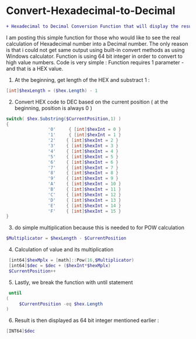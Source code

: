 # Convert-Hexadecimal-to-Decimal
```diff
+ Hexadecimal to Decimal Conversion Function that will display the result in 64 bit Integer value
```

I am posting this simple function for those who would like to see the real calculation of Hexadecimal number into a Decimal number. The only reason is that i could not get same output using built-in convert methods as using Windows calculator. Function is using 64 bit integer in order to convert to high value numbers. Code is very simple : 
Function requires 1 parameter - and that is a HEX value. 


1. At the beginning,  get length of the HEX and substract 1 :
```ps1
[int]$hexLength = ($hex.Length) - 1 
```
 
2. Convert HEX code to DEC based on the current position ( at the beginning, position is always 0 )
```ps1
switch( $hex.Substring($CurrentPosition,1) )  
{ 
                '0'     { [int]$hexInt = 0 } 
                '1'     { [int]$hexInt = 1 } 
                '2'    { [int]$hexInt = 2 } 
                '3'    { [int]$hexInt = 3 } 
                '4'    { [int]$hexInt = 4 } 
                '5'    { [int]$hexInt = 5 } 
                '6'    { [int]$hexInt = 6 } 
                '7'    { [int]$hexInt = 7 } 
                '8'    { [int]$hexInt = 8 } 
                '9'    { [int]$hexInt = 9 } 
                'A'    { [int]$hexInt = 10 } 
                'B'    { [int]$hexInt = 11 } 
                'C'    { [int]$hexInt = 12 } 
                'D'    { [int]$hexInt = 13 } 
                'E'    { [int]$hexInt = 14 } 
                'F'    { [int]$hexInt = 15 } 
}
```


3. do simple multiplication because this is needed to for POW calculation
```ps1
$Multiplicator = $hexLength - $CurrentPosition
```


4. Calculation of value and its multiplication
```ps1
 [int64]$hexMplx = [math]::Pow(16,$Multiplicator)  
 [int64]$dec = $dec + ($hexInt*$hexMplx) 
 $CurrentPosition++  
```

5. Lastly, we break the function with until statement
```ps1
 until 
( 
     $CurrentPosition -eq $hex.Length 
)
```

6. Result is then displayed as 64 bit integer mentioned earlier :
```ps1
[INT64]$dec
```
